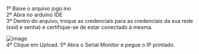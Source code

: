 1º Baixe o arquivo jogo.ino <br>
2º Abra no arduino IDE <br>
3º Dentro do arquivo, troque as credenciais para as credenciais da sua rede (ssid e senha) e certifique-se de estar conectado à mesma.

![image](https://user-images.githubusercontent.com/87043469/205418407-6063cdf7-38ec-427c-8866-9fbdf3e25e41.png) <br>
4º Clique em Upload.
5º Abra o Serial Monitor e pegue o IP printado.
